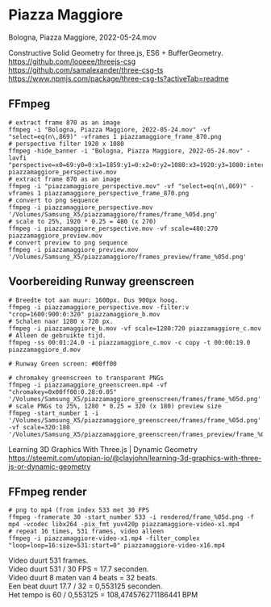# Piazza Maggiore

Bologna, Piazza Maggiore, 2022-05-24.mov

Constructive Solid Geometry for three.js, ES6 + BufferGeometry.<br>
https://github.com/looeee/threejs-csg<br>
https://github.com/samalexander/three-csg-ts<br>
https://www.npmjs.com/package/three-csg-ts?activeTab=readme<br>

## FFmpeg

```
# extract frame 870 as an image
ffmpeg -i "Bologna, Piazza Maggiore, 2022-05-24.mov" -vf "select=eq(n\,869)" -vframes 1 piazzamaggiore_frame_870.png
# perspective filter 1920 x 1080
ffmpeg -hide_banner -i "Bologna, Piazza Maggiore, 2022-05-24.mov" -lavfi "perspective=x0=69:y0=0:x1=1859:y1=0:x2=0:y2=1080:x3=1920:y3=1080:interpolation=linear" piazzamaggiore_perspective.mov
# extract frame 870 as an image
ffmpeg -i "piazzamaggiore_perspective.mov" -vf "select=eq(n\,869)" -vframes 1 piazzamaggiore_perspective_frame_870.png
# convert to png sequence
ffmpeg -i piazzamaggiore_perspective.mov '/Volumes/Samsung_X5/piazzamaggiore/frames/frame_%05d.png'
# scale to 25%, 1920 * 0.25 = 480 (x 270)
ffmpeg -i piazzamaggiore_perspective.mov -vf scale=480:270 piazzamaggiore_preview.mov
# convert preview to png sequence
ffmpeg -i piazzamaggiore_preview.mov '/Volumes/Samsung_X5/piazzamaggiore/frames_preview/frame_%05d.png'
```

## Voorbereiding Runway greenscreen

```
# Breedte tot aan muur: 1600px. Dus 900px hoog.
ffmpeg -i piazzamaggiore_perspective.mov -filter:v "crop=1600:900:0:320" piazzamaggiore_b.mov
# Schalen naar 1280 x 720 px.
ffmpeg -i piazzamaggiore_b.mov -vf scale=1280:720 piazzamaggiore_c.mov
# Alleen de gebruikte tijd.
ffmpeg -ss 00:01:24.0 -i piazzamaggiore_c.mov -c copy -t 00:00:19.0 piazzamaggiore_d.mov

# Runway Green screen: #00ff00

# chromakey greenscreen to transparent PNGs
ffmpeg -i piazzamaggiore_greenscreen.mp4 -vf "chromakey=0x00ff00:0.28:0.05" '/Volumes/Samsung_X5/piazzamaggiore_greenscreen/frames/frame_%05d.png'
# scale PNGs to 25%, 1280 * 0.25 = 320 (x 180) preview size
ffmpeg -start_number 1 -i '/Volumes/Samsung_X5/piazzamaggiore_greenscreen/frames/frame_%05d.png' -vf scale=320:180 '/Volumes/Samsung_X5/piazzamaggiore_greenscreen/frames_preview/frame_%05d.png'
```

Learning 3D Graphics With Three.js | Dynamic Geometry<br>
https://steemit.com/utopian-io/@clayjohn/learning-3d-graphics-with-three-js-or-dynamic-geometry

## FFmpeg render

```
# png to mp4 (from index 533 met 30 FPS
ffmpeg -framerate 30 -start_number 533 -i rendered/frame_%05d.png -f mp4 -vcodec libx264 -pix_fmt yuv420p piazzamaggiore-video-x1.mp4
# repeat 16 times, 531 frames, video alleen
ffmpeg -i piazzamaggiore-video-x1.mp4 -filter_complex "loop=loop=16:size=531:start=0" piazzamaggiore-video-x16.mp4
```

Video duurt 531 frames.<br>
Video duurt 531 / 30 FPS = 17.7 seconden.<br>
Video duurt 8 maten van 4 beats = 32 beats.<br>
Een beat duurt 17.7 / 32 = 0,553125 seconden.<br>
Het tempo is 60 / 0,553125 = 108,474576271186441 BPM<br>
